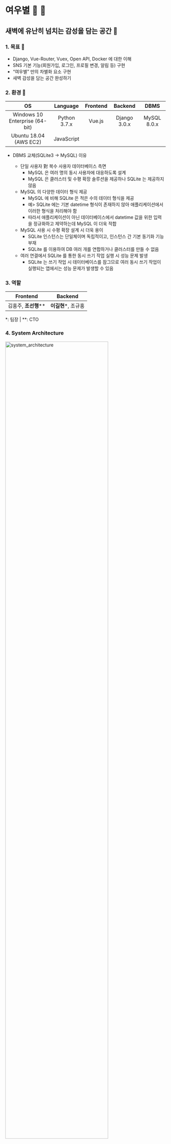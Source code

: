 # 여우별 :fox_face: :star2:

## 새벽에 유난히 넘치는 감성을 담는 공간  :city_sunset:

### 1. 목표 :dart:

* Django, Vue-Router, Vuex, Open API, Docker 에 대한 이해
* SNS 기본 기능(회원가입, 로그인, 프로필 변경, 알림 등) 구현
* “여우별” 만의 차별화 요소 구현
* 새벽 감성을 담는 공간 완성하기



### 2. 환경 :deciduous_tree:

|               OS               |   Language   | Frontend |   Backend    |    DBMS     |
| :----------------------------: | :----------: | :------: | :----------: | :---------: |
| Windows 10 Enterprise (64-bit) | Python 3.7.x |  Vue.js  | Django 3.0.x | MySQL 8.0.x |
|     Ubuntu 18.04 (AWS EC2)     |  JavaScript  |          |              |             |

* DBMS 교체(SQLite3 → MySQL) 이유

  * 단일 사용자 對 복수 사용자 데이터베이스 측면
    * MySQL 은 여러 명의 동시 사용자에 대응하도록 설계
    * MySQL 은 클러스터 및 수평 확장 솔루션을 제공하나 SQLite 는 제공하지 않음
  * MySQL 의 다양한 데이터 형식 제공
    * MySQL 에 비해 SQLite 은 적은 수의 데이터 형식을 제공
    * 예> SQLite 에는 기본 datetime 형식이 존재하지 않아 애플리케이션에서 이러한 형식을 처리해야 함
    * 따라서 애플리케이션이 아닌 데이터베이스에서 datetime 값을 위한 입력을 정규화하고 제약하는데 MySQL 이 더욱 적합
  * MySQL 사용 시 수평 확장 설계 시 더욱 용이
    * SQLite 인스턴스는 단일체이며 독립적이고, 인스턴스 간 기본 동기화 기능 부재
    * SQLite 를 이용하여 DB 여러 개를 연합하거나 클러스터를 만들 수 없음
  * 여러 연결에서 SQLite 를 통한 동시 쓰기 작업 실행 시 성능 문제 발생
    * SQLite 는 쓰기 작업 시 데이터베이스를 잠그므로 여러 동시 쓰기 작업이 실행되는 앱에서는 성능 문제가 발생할 수 있음



### 3. 역할

|       Frontend       |       Backend       |
| :------------------: | :-----------------: |
| 김홍주, **조선행**** | **이길현***, 조규홍 |

*: 팀장 | **: CTO



### 4. System Architecture

<img src="https://user-images.githubusercontent.com/52685206/73899026-a9f3a000-48ce-11ea-843f-995f61655488.png" alt="system_architecture" style="width:80%;" />



### 5. ER Diagram

<img src="https://user-images.githubusercontent.com/52685206/73899106-ed4e0e80-48ce-11ea-9fe5-df61f8029bfd.png" alt="erd" style="width:80%;" />





### 6. Git Workflow

<img src="https://user-images.githubusercontent.com/52685206/73899976-9269e680-48d1-11ea-8d7b-bf01a1e138ab.png" alt="git_workflow" style="width:80%;" />

#### Rules of writing a commit message

1. **핵심: 어느 이슈에 대하여 어떤 일이 이루어졌는지 누구든지 보고 이해할 수 있어야 함**
2. 규칙: `"JIRA ISSUE # | status | 'Message of the issue' "`
   * Sample: `"S02P13B203-14 | -ing | Add FEED templates on sth"`
3. 영문 기준 50자 이내
4. 시작 단어: 동사로
   * In progress: -ing
   * Finished: -ed

5. 끝에 `.` 붙이지 않음





### 7. 기존과 다른 점

<img src="https://user-images.githubusercontent.com/52685206/73901276-a0ba0180-48d5-11ea-95a8-e22fb6e6e011.png" alt="기존과_다른_점" style="width:80%;" />





-----



### Screenshot

#### 1. Android

<img src="https://user-images.githubusercontent.com/52685206/73724521-df817780-476e-11ea-8b6f-ddadb806b225.jpg" alt="Screenshot_20200204-164832_Samsung Internet" style="width:50%;" />





#### 2. IPadOS

<img src="https://user-images.githubusercontent.com/52685206/73724519-df817780-476e-11ea-8677-78bcf7b553f7.PNG" alt="IMG_0074" style="width:70%;" />

